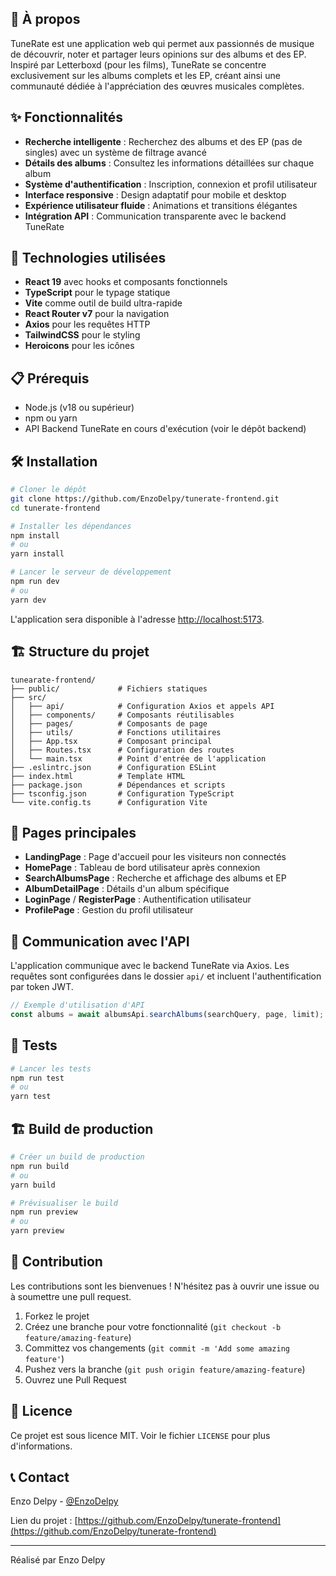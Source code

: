 ## 🎵 À propos

TuneRate est une application web qui permet aux passionnés de musique de découvrir, noter et partager leurs opinions sur des albums et des EP. Inspiré par Letterboxd (pour les films), TuneRate se concentre exclusivement sur les albums complets et les EP, créant ainsi une communauté dédiée à l'appréciation des œuvres musicales complètes.

## ✨ Fonctionnalités

- **Recherche intelligente** : Recherchez des albums et des EP (pas de singles) avec un système de filtrage avancé
- **Détails des albums** : Consultez les informations détaillées sur chaque album
- **Système d'authentification** : Inscription, connexion et profil utilisateur
- **Interface responsive** : Design adaptatif pour mobile et desktop
- **Expérience utilisateur fluide** : Animations et transitions élégantes
- **Intégration API** : Communication transparente avec le backend TuneRate

## 🚀 Technologies utilisées

- **React 19** avec hooks et composants fonctionnels
- **TypeScript** pour le typage statique
- **Vite** comme outil de build ultra-rapide
- **React Router v7** pour la navigation
- **Axios** pour les requêtes HTTP
- **TailwindCSS** pour le styling
- **Heroicons** pour les icônes

## 📋 Prérequis

- Node.js (v18 ou supérieur)
- npm ou yarn
- API Backend TuneRate en cours d'exécution (voir le dépôt backend)

## 🛠️ Installation

```bash
# Cloner le dépôt
git clone https://github.com/EnzoDelpy/tunerate-frontend.git
cd tunerate-frontend

# Installer les dépendances
npm install
# ou
yarn install

# Lancer le serveur de développement
npm run dev
# ou
yarn dev
```

L'application sera disponible à l'adresse [http://localhost:5173](http://localhost:5173).

## 🏗️ Structure du projet

```
tunearate-frontend/
├── public/             # Fichiers statiques
├── src/
│   ├── api/            # Configuration Axios et appels API
│   ├── components/     # Composants réutilisables
│   ├── pages/          # Composants de page
│   ├── utils/          # Fonctions utilitaires
│   ├── App.tsx         # Composant principal
│   ├── Routes.tsx      # Configuration des routes
│   └── main.tsx        # Point d'entrée de l'application
├── .eslintrc.json      # Configuration ESLint
├── index.html          # Template HTML
├── package.json        # Dépendances et scripts
├── tsconfig.json       # Configuration TypeScript
└── vite.config.ts      # Configuration Vite
```

## 📱 Pages principales

- **LandingPage** : Page d'accueil pour les visiteurs non connectés
- **HomePage** : Tableau de bord utilisateur après connexion
- **SearchAlbumsPage** : Recherche et affichage des albums et EP
- **AlbumDetailPage** : Détails d'un album spécifique
- **LoginPage** / **RegisterPage** : Authentification utilisateur
- **ProfilePage** : Gestion du profil utilisateur

## 🔄 Communication avec l'API

L'application communique avec le backend TuneRate via Axios. Les requêtes sont configurées dans le dossier `api/` et incluent l'authentification par token JWT.

```typescript
// Exemple d'utilisation d'API
const albums = await albumsApi.searchAlbums(searchQuery, page, limit);
```

## 🧪 Tests

```bash
# Lancer les tests
npm run test
# ou
yarn test
```

## 🏗️ Build de production

```bash
# Créer un build de production
npm run build
# ou
yarn build

# Prévisualiser le build
npm run preview
# ou
yarn preview
```

## 🤝 Contribution

Les contributions sont les bienvenues ! N'hésitez pas à ouvrir une issue ou à soumettre une pull request.

1. Forkez le projet
2. Créez une branche pour votre fonctionnalité (`git checkout -b feature/amazing-feature`)
3. Committez vos changements (`git commit -m 'Add some amazing feature'`)
4. Pushez vers la branche (`git push origin feature/amazing-feature`)
5. Ouvrez une Pull Request

## 📝 Licence

Ce projet est sous licence MIT. Voir le fichier `LICENSE` pour plus d'informations.

## 📞 Contact

Enzo Delpy - [@EnzoDelpy](https://github.com/EnzoDelpy)

Lien du projet : [https://github.com/EnzoDelpy/tunerate-frontend](https://github.com/EnzoDelpy/tunerate-frontend)

---

Réalisé par Enzo Delpy
